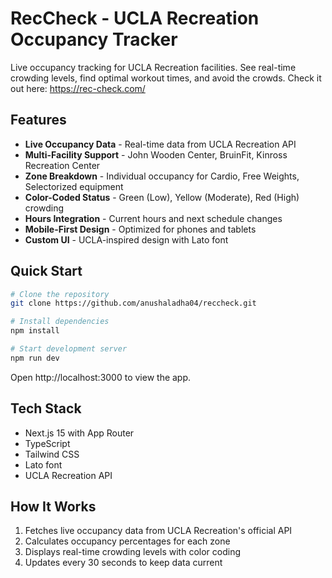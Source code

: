 # RecCheck - UCLA Recreation Occupancy Tracker

Live occupancy tracking for UCLA Recreation facilities. See real-time crowding levels, find optimal workout times, and avoid the crowds. Check it out here: https://rec-check.com/

## Features

- **Live Occupancy Data** - Real-time data from UCLA Recreation API
- **Multi-Facility Support** - John Wooden Center, BruinFit, Kinross Recreation Center
- **Zone Breakdown** - Individual occupancy for Cardio, Free Weights, Selectorized equipment
- **Color-Coded Status** - Green (Low), Yellow (Moderate), Red (High) crowding
- **Hours Integration** - Current hours and next schedule changes
- **Mobile-First Design** - Optimized for phones and tablets
- **Custom UI** - UCLA-inspired design with Lato font

## Quick Start

```bash
# Clone the repository
git clone https://github.com/anushaladha04/reccheck.git

# Install dependencies
npm install

# Start development server
npm run dev
```

Open http://localhost:3000 to view the app.

## Tech Stack

- Next.js 15 with App Router
- TypeScript
- Tailwind CSS
- Lato font
- UCLA Recreation API

## How It Works

1. Fetches live occupancy data from UCLA Recreation's official API
2. Calculates occupancy percentages for each zone
3. Displays real-time crowding levels with color coding
4. Updates every 30 seconds to keep data current
